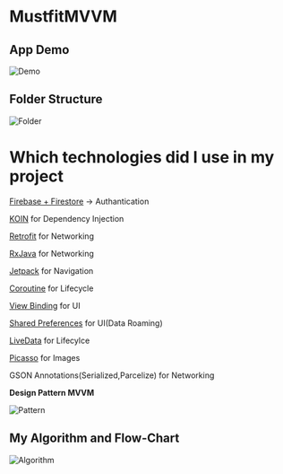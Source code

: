 # MustfitMVVM

 ## App Demo

![Demo](https://media2.giphy.com/media/9qgktMmboE6hibQdHV/giphy.gif?cid=790b76110481bf91884005692a37ffb97deaa4a81b9f9e9a&rid=giphy.gif&ct=g)

 ## Folder Structure

![Folder](https://i.ibb.co/jH7MnzD/Screen-Shot-2021-12-06-at-15-16-45.png)

 # Which technologies did I use in  my project 

[Firebase + Firestore](https://firebase.google.com/docs/reference/kotlin/packages) -> Authantication

[KOIN](https://insert-koin.io/) for Dependency Injection

[Retrofit](https://square.github.io/retrofit/) for Networking

[RxJava](https://github.com/ReactiveX/RxKotlin) for Networking

[Jetpack](https://developer.android.com/jetpack) for Navigation

[Coroutine](https://developer.android.com/topic/libraries/architecture/coroutines) for Lifecycle

[View Binding](https://developer.android.com/topic/libraries/view-binding) for UI

[Shared Preferences](https://developer.android.com/training/data-storage/shared-preferences) for UI(Data Roaming)

[LiveData](https://developer.android.com/topic/libraries/architecture/livedata) for Lifecylce

[Picasso](https://square.github.io/picasso/) for Images 

GSON Annotations(Serialized,Parcelize) for Networking

<b>Design Pattern  MVVM</b>

![Pattern](https://i.ibb.co/6g1hGph/1-hiyp-GQVOat8-W3411-SUa-Tg.png)

## My Algorithm and Flow-Chart 

![Algorithm](https://i.ibb.co/sHRYHRp/1-w-Cs-e-Ks-Epfdp83-Ndl6nx-Q.png)
